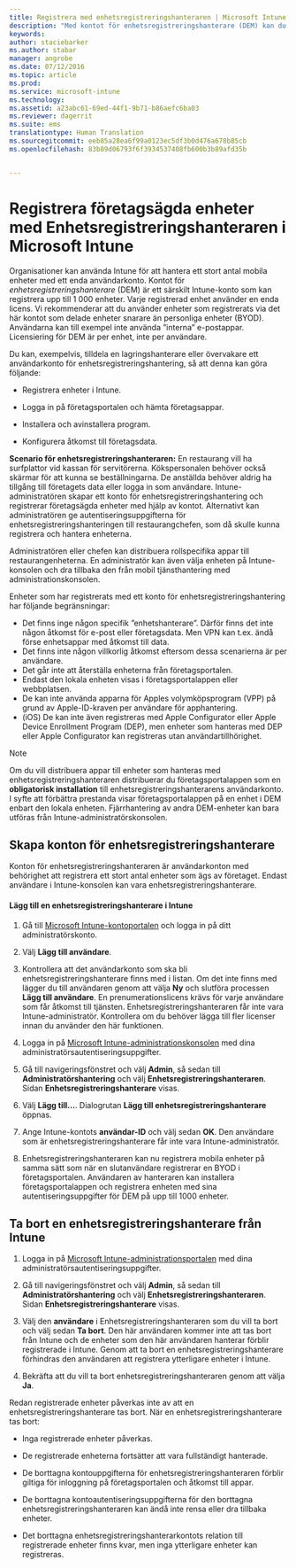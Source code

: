 ```yaml
---
title: Registrera med enhetsregistreringshanteraren | Microsoft Intune
description: "Med kontot för enhetsregistreringshanterare (DEM) kan du hantera ett stort antal delade, företagsägda mobila enheter med ett enda användarkonto."
keywords: 
author: staciebarker
ms.author: stabar
manager: angrobe
ms.date: 07/12/2016
ms.topic: article
ms.prod: 
ms.service: microsoft-intune
ms.technology: 
ms.assetid: a23abc61-69ed-44f1-9b71-b86aefc6ba03
ms.reviewer: dagerrit
ms.suite: ems
translationtype: Human Translation
ms.sourcegitcommit: eeb85a28ea6f99a0123ec5df3b0d476a678b85cb
ms.openlocfilehash: 83b89d06793f6f3934537408fb600b3b89afd35b


---
```



# <a name="enroll-corporate-owned-devices-with-the-device-enrollment-manager-in-microsoft-intune"></a>Registrera företagsägda enheter med Enhetsregistreringshanteraren i Microsoft Intune
Organisationer kan använda Intune för att hantera ett stort antal mobila enheter med ett enda användarkonto. Kontot för *enhetsregistreringshanterare* (DEM) är ett särskilt Intune-konto som kan registrera upp till 1 000 enheter. Varje registrerad enhet använder en enda licens. Vi rekommenderar att du använder enheter som registrerats via det här kontot som delade enheter snarare än personliga enheter (BYOD). Användarna kan till exempel inte använda ”interna” e-postappar. Licensiering för DEM är per enhet, inte per användare.

Du kan, exempelvis, tilldela en lagringshanterare eller övervakare ett användarkonto för enhetsregistreringshantering, så att denna kan göra följande:

-   Registrera enheter i Intune.

-   Logga in på företagsportalen och hämta företagsappar.

-   Installera och avinstallera program.

-   Konfigurera åtkomst till företagsdata.


**Scenario för enhetsregistreringshanteraren:** En restaurang vill ha surfplattor vid kassan för servitörerna. Kökspersonalen behöver också skärmar för att kunna se beställningarna. De anställda behöver aldrig ha tillgång till företagets data eller logga in som användare. Intune-administratören skapar ett konto för enhetsregistreringshantering och registrerar företagsägda enheter med hjälp av kontot. Alternativt kan administratören ge autentiseringsuppgifterna för enhetsregistreringshanteringen till restaurangchefen, som då skulle kunna registrera och hantera enheterna.

Administratören eller chefen kan distribuera rollspecifika appar till restaurangenheterna. En administratör kan även välja enheten på Intune-konsolen och dra tillbaka den från mobil tjänsthantering med administrationskonsolen.

Enheter som har registrerats med ett konto för enhetsregistreringshantering har följande begränsningar:
  - Det finns inge någon specifik ”enhetshanterare”. Därför finns det inte någon åtkomst för e-post eller företagsdata. Men VPN kan t.ex. ändå förse enhetsappar med åtkomst till data.
  - Det finns inte någon villkorlig åtkomst eftersom dessa scenarierna är per användare.
  - Det går inte att återställa enheterna från företagsportalen.
  - Endast den lokala enheten visas i företagsportalappen eller webbplatsen.
  - De kan inte använda apparna för Apples volymköpsprogram (VPP) på grund av Apple-ID-kraven per användare för apphantering.
  - (iOS) De kan inte även registreras med Apple Configurator eller Apple Device Enrollment Program (DEP), men enheter som hanteras med DEP eller Apple Configurator kan registreras utan användartillhörighet.

> [!NOTE]
> Om du vill distribuera appar till enheter som hanteras med enhetsregistreringshanteraren distribuerar du företagsportalappen som en **obligatorisk installation** till enhetsregistreringshanterarens användarkonto.
> I syfte att förbättra prestanda visar företagsportalappen på en enhet i DEM enbart den lokala enheten. Fjärrhantering av andra DEM-enheter kan bara utföras från Intune-administratörskonsolen.

## <a name="create-device-enrollment-manager-accounts"></a>Skapa konton för enhetsregistreringshanterare
Konton för enhetsregistreringshanteraren är användarkonton med behörighet att registrera ett stort antal enheter som ägs av företaget. Endast användare i Intune-konsolen kan vara enhetsregistreringshanterare.

#### <a name="add-a-device-enrollment-manager-to-intune"></a>Lägg till en enhetsregistreringshanterare i Intune

1.  Gå till [Microsoft Intune-kontoportalen](http://go.microsoft.com/fwlink/?LinkId=698854) och logga in på ditt administratörskonto.

2.  Välj **Lägg till användare**.

3.  Kontrollera att det användarkonto som ska bli enhetsregistreringshanterare finns med i listan. Om det inte finns med lägger du till användaren genom att välja **Ny** och slutföra processen **Lägg till användare**. En prenumerationslicens krävs för varje användare som får åtkomst till tjänsten. Enhetsregistreringshanteraren får inte vara Intune-administratör. Kontrollera om du behöver lägga till fler licenser innan du använder den här funktionen.

4.  Logga in på [Microsoft Intune-administrationskonsolen](http://manage.microsoft.com) med dina administratörsautentiseringsuppgifter.

5.  Gå till navigeringsfönstret och välj **Admin**, så sedan till **Administratörshantering** och välj **Enhetsregistreringshanteraren**. Sidan **Enhetsregistreringshanterare** visas.

6.  Välj **Lägg till...**. Dialogrutan **Lägg till enhetsregistreringshanterare** öppnas.

7.  Ange Intune-kontots **användar-ID** och välj sedan **OK**. Den användare som är enhetsregistreringshanterare får inte vara Intune-administratör.

8.  Enhetsregistreringshanteraren kan nu registrera mobila enheter på samma sätt som när en slutanvändare registrerar en BYOD i företagsportalen. Användaren av hanteraren kan installera företagsportalappen och registrera enheten med sina autentiseringsuppgifter för DEM på upp till 1000 enheter.

## <a name="delete-a-device-enrollment-manager-from-intune"></a>Ta bort en enhetsregistreringshanterare från Intune

1.  Logga in på [Microsoft Intune-administrationsportalen](http://manage.microsoft.com) med dina administratörsautentiseringsuppgifter.

2.  Gå till navigeringsfönstret och välj **Admin**, så sedan till **Administratörshantering** och välj **Enhetsregistreringshanteraren**. Sidan **Enhetsregistreringshanterare** visas.

3.  Välj den **användare** i Enhetsregistreringshanteraren som du vill ta bort och välj sedan **Ta bort**. Den här användaren kommer inte att tas bort från Intune och de enheter som den här användaren hanterar förblir registrerade i Intune. Genom att ta bort en enhetsregistreringshanterare förhindras den användaren att registrera ytterligare enheter i Intune.

4.  Bekräfta att du vill ta bort enhetsregistreringshanteraren genom att välja **Ja**.

Redan registrerade enheter påverkas inte av att en enhetsregistreringshanterare tas bort. När en enhetsregistreringshanterare tas bort:

-   Inga registrerade enheter påverkas.

-   De registrerade enheterna fortsätter att vara fullständigt hanterade.

-   De borttagna kontouppgifterna för enhetsregistreringshanteraren förblir giltiga för inloggning på företagsportalen och åtkomst till appar.

-   De borttagna kontoautentiseringsuppgifterna för den borttagna enhetsregistreringshanteraren kan ändå inte rensa eller dra tillbaka enheter.

-   Det borttagna enhetsregistreringshanterarkontots relation till registrerade enheter finns kvar, men inga ytterligare enheter kan registreras.



<!--HONumber=Dec16_HO2-->


